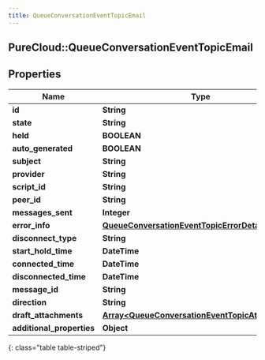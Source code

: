 ```yaml
---
title: QueueConversationEventTopicEmail
---
```

## PureCloud::QueueConversationEventTopicEmail

## Properties

|Name | Type | Description | Notes|
|------------ | ------------- | ------------- | -------------|
| **id** | **String** |  | [optional] |
| **state** | **String** |  | [optional] |
| **held** | **BOOLEAN** |  | [optional] |
| **auto_generated** | **BOOLEAN** |  | [optional] |
| **subject** | **String** |  | [optional] |
| **provider** | **String** |  | [optional] |
| **script_id** | **String** |  | [optional] |
| **peer_id** | **String** |  | [optional] |
| **messages_sent** | **Integer** |  | [optional] |
| **error_info** | [**QueueConversationEventTopicErrorDetails**](QueueConversationEventTopicErrorDetails.html) |  | [optional] |
| **disconnect_type** | **String** |  | [optional] |
| **start_hold_time** | **DateTime** |  | [optional] |
| **connected_time** | **DateTime** |  | [optional] |
| **disconnected_time** | **DateTime** |  | [optional] |
| **message_id** | **String** |  | [optional] |
| **direction** | **String** |  | [optional] |
| **draft_attachments** | [**Array&lt;QueueConversationEventTopicAttachment&gt;**](QueueConversationEventTopicAttachment.html) |  | [optional] |
| **additional_properties** | **Object** |  | [optional] |
{: class="table table-striped"}



